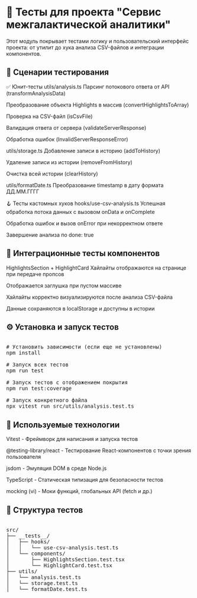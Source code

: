 # 🧪 Тесты для проекта "Сервис межгалактической аналитики"
Этот модуль покрывает тестами логику и пользовательский интерфейс проекта: от утилит до хука анализа CSV-файлов и интеграции компонентов.

## 📄 Сценарии тестирования
✅ Юнит-тесты
utils/analysis.ts
Парсинг потокового ответа от API (transformAnalysisData)

Преобразование объекта Highlights в массив (convertHighlightsToArray)

Проверка на CSV-файл (isCsvFile)

Валидация ответа от сервера (validateServerResponse)

Обработка ошибок (InvalidServerResponseError)

utils/storage.ts
Добавление записи в историю (addToHistory)

Удаление записи из истории (removeFromHistory)

Очистка всей истории (clearHistory)

utils/formatDate.ts
Преобразование timestamp в дату формата ДД.ММ.ГГГГ

🪝 Тесты кастомных хуков
hooks/use-csv-analysis.ts
Успешная обработка потока данных с вызовом onData и onComplete

Обработка ошибок и вызов onError при некорректном ответе

Завершение анализа по done: true

## 🧩 Интеграционные тесты компонентов
HighlightsSection + HighlightCard
Хайлайты отображаются на странице при передаче пропсов

Отображается заглушка при пустом массиве

Хайлайты корректно визуализируются после анализа CSV-файла

Данные сохраняются в localStorage и доступны в истории

## ⚙️ Установка и запуск тестов
<pre lang="bash"> 
# Установить зависимости (если еще не установлены)
npm install

# Запуск всех тестов
npm run test

# Запуск тестов с отображением покрытия
npm run test:coverage

# Запуск конкретного файла
npx vitest run src/utils/analysis.test.ts
</pre>
## 🧰 Используемые технологии
Vitest - Фреймворк для написания и запуска тестов

@testing-library/react - Тестирование React-компонентов с точки зрения пользователя

jsdom -	Эмуляция DOM в среде Node.js

TypeScript - Статическая типизация для безопасности тестов

mocking (vi) - Моки функций, глобальных API (fetch и др.)

## 📁 Структура тестов
<pre lang="bash"> 
src/
├── __tests__/              
│   ├── hooks/
│   │   └── use-csv-analysis.test.ts
│   └── components/
│       ├── HighlightsSection.test.tsx
│       └── HighlightCard.test.tsx
├── utils/
│   └── analysis.test.ts
│   └── storage.test.ts
│   └── formatDate.test.ts
</pre>
